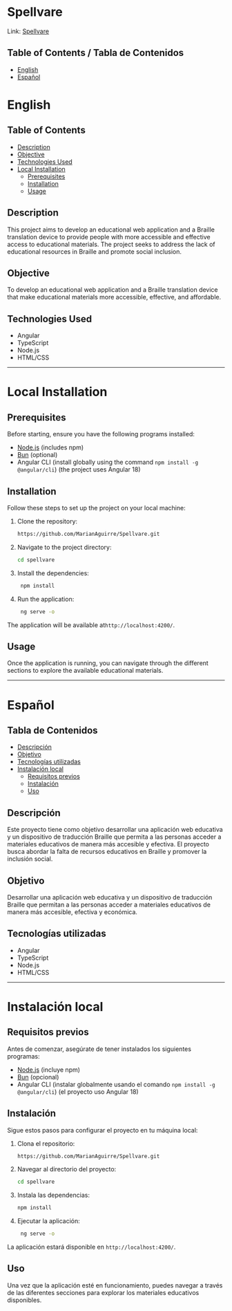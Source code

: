 # Spellvare

Link: [Spellvare](https://marianaguirre.github.io/Spellvare/)

## Table of Contents / Tabla de Contenidos
- [English](#english)
- [Español](#español)

# English

## Table of Contents
- [Description](#description)
- [Objective](#objective)
- [Technologies Used](#technologies-used)
- [Local Installation](#local-installation)
  - [Prerequisites](#prerequisites)
  - [Installation](#installation)
  - [Usage](#usage)

## Description

This project aims to develop an educational web application and a Braille translation device to provide people with more accessible and effective access to educational materials. The project seeks to address the lack of educational resources in Braille and promote social inclusion.

## Objective

To develop an educational web application and a Braille translation device that make educational materials more accessible, effective, and affordable.

## Technologies Used

- Angular
- TypeScript
- Node.js
- HTML/CSS

---

# Local Installation

## Prerequisites
Before starting, ensure you have the following programs installed:

- [Node.js](https://nodejs.org/) (includes npm)
- [Bun](https://bun.sh/) (optional)
- Angular CLI (install globally using the command `npm install -g @angular/cli`) (the project uses Angular 18)

## Installation

Follow these steps to set up the project on your local machine:
1. Clone the repository:
   ```bash
   https://github.com/MarianAguirre/Spellvare.git
2. Navigate to the project directory:
    ```bash
    cd spellvare
3. Install the dependencies:
   ```bash
    npm install

5. Run the application:
   ```bash
    ng serve -o
The application will be available at`http://localhost:4200/`.

## Usage
Once the application is running, you can navigate through the different sections to explore the available educational materials.

---

# Español

## Tabla de Contenidos
- [Descripción](#descripción)
- [Objetivo](#objetivo)
- [Tecnologías utilizadas](#tecnologías-utilizadas)
- [Instalación local](#instalación-local)
  - [Requisitos previos](#requisitos-previos)
  - [Instalación](#instalación)
  - [Uso](#uso)

## Descripción

Este proyecto tiene como objetivo desarrollar una aplicación web educativa y un dispositivo de traducción Braille que permita a las personas acceder a materiales educativos de manera más accesible y efectiva. El proyecto busca abordar la falta de recursos educativos en Braille y promover la inclusión social.

## Objetivo

Desarrollar una aplicación web educativa y un dispositivo de traducción Braille que permitan a las personas acceder a materiales educativos de manera más accesible, efectiva y económica.

## Tecnologías utilizadas

- Angular
- TypeScript
- Node.js
- HTML/CSS
---
# Instalación local

## Requisitos previos
Antes de comenzar, asegúrate de tener instalados los siguientes programas:

- [Node.js](https://nodejs.org/) (incluye npm)
- [Bun](https://bun.sh/) (opcional) 
- Angular CLI (instalar globalmente usando el comando `npm install -g @angular/cli`) (el proyecto uso Angular 18)

## Instalación

Sigue estos pasos para configurar el proyecto en tu máquina local:

1. Clona el repositorio:
   ```bash
   https://github.com/MarianAguirre/Spellvare.git
2. Navegar al directorio del proyecto:
   ```bash
   cd spellvare
3. Instala las dependencias:
    ```bash
    npm install
4. Ejecutar la aplicación:
   ```bash
    ng serve -o
La aplicación estará disponible en `http://localhost:4200/`.

## Uso
Una vez que la aplicación esté en funcionamiento, puedes navegar a través de las diferentes secciones para explorar los materiales educativos disponibles. 
